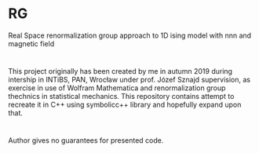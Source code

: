 # RG
Real Space renormalization group approach to 1D ising model with nnn and magnetic field
#
This project originally has been created by me in autumn 2019 during intership in INTiBS, PAN, Wrocław under prof. Józef Sznajd supervision, as exercise in use of Wolfram Mathematica and renormalization group thechnics in statistical mechanics. This repository contains attempt to recreate it in C++ using symbolicc++ library and hopefully expand upon that.
#
Author gives no guarantees for presented code.
